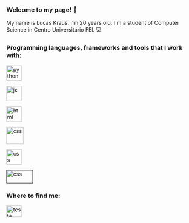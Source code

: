 <h3 align="left">Welcome to my page! 🤩</h3>

My name is Lucas Kraus. I'm 20 years old. I'm a student of Computer Science in Centro Universitário FEI. 💻


<h3 align="left">Programming languages, frameworks and tools that I work with:</h3>

<a href="https://www.python.org/" target="blank"><img align="center" src="https://www.vectorlogo.zone/logos/python/python-icon.svg" alt="python" height="40" width="40" /></a>

<a href="https://www.python.org/" target="blank"><img align="center" src="https://www.vectorlogo.zone/logos/javascript/javascript-icon.svg" alt="js" height="40" width="40" /></a>

<a href="https://www.python.org/" target="blank"><img align="center" src="https://www.vectorlogo.zone/logos/w3_html5/w3_html5-icon.svg" alt="html" height="40" width="40" /></a>

<a href="https://www.python.org/" target="blank"><img align="center" src="https://www.vectorlogo.zone/logos/w3_css/w3_css-official.svg" alt="css" height="45" width="45" /></a>

<a href="https://www.python.org/" target="blank"><img align="center" src="https://www.vectorlogo.zone/logos/reactjs/reactjs-icon.svg" alt="css" height="40" width="40" /></a>

<a href="" target="blank"><img align="center" src="https://www.vectorlogo.zone/logos/nodejs/nodejs-horizontal.svg" alt="css" height="35" width="70" /></a>


<h3 align="left">Where to find me:</h3>
<p align="left">
<a href="https://www.linkedin.com/in/lucas-kraus-monteiro-alves-00200b252/" target="blank"><img align="center" src="https://www.vectorlogo.zone/logos/linkedin/linkedin-icon.svg" alt="teste" height="30" width="40" /></a>

